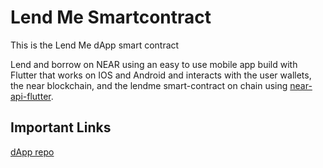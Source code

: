 # Lend Me Smartcontract

This is the Lend Me dApp smart contract

Lend and borrow on NEAR using an easy to use mobile app build with Flutter that works on IOS and Android and interacts with the user wallets, the near blockchain, and the lendme smart-contract on chain using [near-api-flutter](https://pub.dev/packages/near_api_flutter/score).

## Important Links
[dApp repo](https://github.com/neararabic/lend-me)
